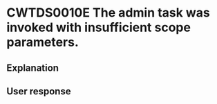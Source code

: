 # CWTDS0010E The admin task was invoked with insufficient scope parameters.

## Explanation

## User response